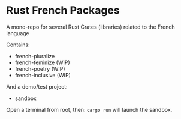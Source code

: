 # Rust French Packages
A mono-repo for several Rust Crates (libraries) related to the French language

Contains:
- french-pluralize
- french-feminize (WIP)
- french-poetry (WIP)
- french-inclusive (WIP)

And a demo/test project:
- sandbox

Open a terminal from root, then: `cargo run` will launch the sandbox.